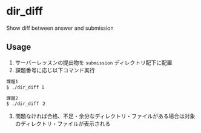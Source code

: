 # dir_diff
Show diff between answer and submission

## Usage
1. サーバーレッスンの提出物を `submission` ディレクトリ配下に配置
2. 課題番号に応じ以下コマンド実行

```sh
課題1
$ ./dir_diff 1

課題2
$ ./dir_diff ２
```

3. 問題なければ合格、不足・余分なディレクトリ・ファイルがある場合は対象のディレクトリ・ファイルが表示される
